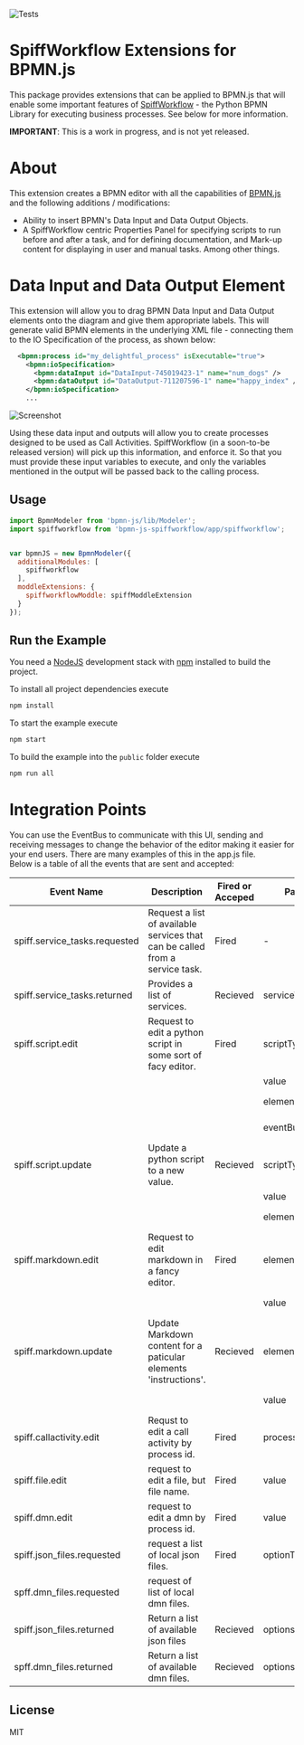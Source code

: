 
![Tests](https://github.com/sartography/bpmn-js-spiffworkflow/actions/workflows/tests.yml/badge.svg?branch=main)

# SpiffWorkflow Extensions for BPMN.js
This package provides extensions that can be applied to BPMN.js that will enable some important features of [SpiffWorkflow](https://github.com/sartography/SpiffWorkflow) - the Python BPMN Library for executing business processes.  See below for more information.

**IMPORTANT**:  This is a work in progress, and is not yet released.

# About

This extension creates a BPMN editor with all the capabilities of [BPMN.js](https://github.com/bpmn-io/bpmn-js) and the following additions / modifications:

* Ability to insert BPMN's Data Input and Data Output Objects.
* A SpiffWorkflow centric Properties Panel for specifying scripts to run before and after a task, and for defining documentation, and Mark-up content for displaying in user and manual tasks.  Among other things.

# Data Input and Data Output Element
This extension will allow you to drag BPMN Data Input and Data Output elements onto the diagram and give them appropriate labels.  This will generate valid BPMN elements in the underlying XML file - connecting them to the IO Specification of the process, as shown below:
```xml
  <bpmn:process id="my_delightful_process" isExecutable="true">
    <bpmn:ioSpecification>
      <bpmn:dataInput id="DataInput-745019423-1" name="num_dogs" />
      <bpmn:dataOutput id="DataOutput-711207596-1" name="happy_index" />
    </bpmn:ioSpecification>
    ...
```
![Screenshot](docs/io.png)

Using these data input and outputs will allow you to create processes designed to be used as Call Activities.  SpiffWorkflow (in a soon-to-be released version) will pick up this information, and enforce it.  So that you must provide these input variables to execute, and only the variables mentioned in the output will be passed back to the calling process.

## Usage
```javascript
import BpmnModeler from 'bpmn-js/lib/Modeler';
import spiffworkflow from 'bpmn-js-spiffworkflow/app/spiffworkflow';


var bpmnJS = new BpmnModeler({
  additionalModules: [
    spiffworkflow
  ],
  moddleExtensions: {
    spiffworkflowModdle: spiffModdleExtension
  }
});
```

## Run the Example

You need a [NodeJS](http://nodejs.org) development stack with [npm](https://npmjs.org) installed to build the project.

To install all project dependencies execute

```sh
npm install
```

To start the example execute

```sh
npm start
```

To build the example into the `public` folder execute

```sh
npm run all
```

# Integration Points
You can use the EventBus to communicate with this UI, sending and receiving messages to change 
the behavior of the editor making it easier for your end users.  There are many examples of 
this in the app.js file.  
Below is a table of all the events that are sent and accepted:

| Event Name                     | Description                                                                  | Fired or Acceped | Parameters           | Description                                                              |
| ------------------------------ | ---------------------------------------------------------------------------- | ---------------- |----------------------| ------------------------------------------------------------------------ |
| spiff.service\_tasks.requested | Request a list of available services that can be called from a service task. | Fired            | \-                   |                                                                          |
| spiff.service\_tasks.returned  | Provides a list of services.                                                 | Recieved         | serviceTaskOperators | ex: \[{id:'Chuck Facts', parameters\[{id:'category', type:'string'}\]}\] |
| spiff.script.edit              | Request to edit a python script in some sort of facy editor.                 | Fired            | scriptType           | one of: script, preScript, postScript                                    |
|                                |                                                                              |                  | value                | The actual python script                                                 |
|                                |                                                                              |                  | element              | The element that needs updating                                          |
|                                |                                                                              |                  | eventBus             | Used by receiver to fire back an event                                   |
| spiff.script.update            | Update a python script to a new value.                                       | Recieved         | scriptType           | one of: script, preScript, postScript                                    |
|                                |                                                                              |                  | value                | The updated script                                                       |
|                                |                                                                              |                  | element              | The element that needs updating                                          |
| spiff.markdown.edit            | Request to edit markdown in a fancy editor.                                  | Fired            | element              | The element that needs updating                                          |
|                                |                                                                              |                  | value                | The current markdown content                                             |
| spiff.markdown.update          | Update Markdown content for a paticular elements 'instructions'.             | Recieved         | element              | The element that needs updating                                          |
|                                |                                                                              |                  | value                | Tne updated Markdown content                                             |
| spiff.callactivity.edit        | Requst to edit a call activity by process id.                                | Fired            | processId            | The Process the users wants to edit                                      |
| spiff.file.edit                | request to edit a file, but file name.                                       | Fired            | value                | The file name the user wants to edit                                     |
| spiff.dmn.edit                 | request to edit a dmn by process id.                                         | Fired            | value                | The DMN id the user wants to edit                                        |
| spiff.json\_files.requested    | request a list of local json files.                                          | Fired            | optionType           | The type of options required ('json' or 'dmn')                           |
| spff.dmn\_files.requested      | request of list of local dmn files.                                          |                  |                      |                                                                          |
| spiff.json\_files.returned     | Return a list of available json files                                        | Recieved         | options              | \[{lable:'My Label', value:'1'}\]                                        |
| spff.dmn\_files.returned       | Return a list of available dmn files.                                        | Recieved         | options              | \[{lable:'My Label', value:'1'}\]                                        |





## License
MIT
